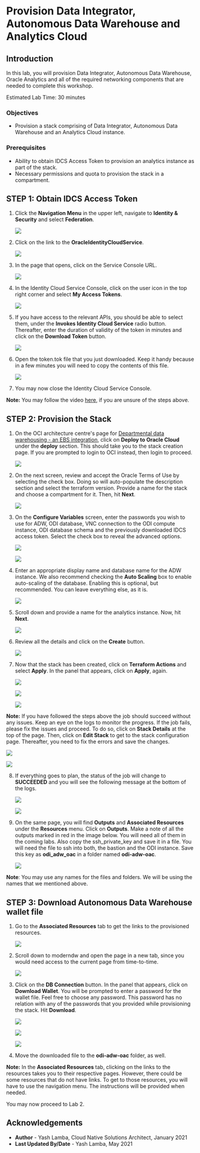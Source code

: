 # Provision Data Integrator, Autonomous Data Warehouse and Analytics Cloud

## Introduction

In this lab, you will provision Data Integrator, Autonomous Data Warehouse, Oracle Analytics and all of the required networking components that are needed to complete this workshop.

Estimated Lab Time: 30 minutes

### Objectives

- Provision a stack comprising of Data Integrator, Autonomous Data Warehouse and an Analytics Cloud instance.

### Prerequisites

- Ability to obtain IDCS Access Token to provision an analytics instance as part of the stack.
- Necessary permissions and quota to provision the stack in a compartment.

## **STEP 1:** Obtain IDCS Access Token

1. Click the **Navigation Menu** in the upper left, navigate to **Identity & Security** and select **Federation**.

	![](https://raw.githubusercontent.com/oracle/learning-library/master/common/images/console/id-federation.png " ")	

3. Click on the link to the **OracleIdentityCloudService**.

    ![](./images/1.3.png " ")

4. In the page that opens, click on the Service Console URL.

    ![](./images/1.4.png " ")

5. In the Identity Cloud Service Console, click on the user icon in the top right corner and select **My Access Tokens**.

    ![](./images/1.5.png " ")

6. If you have access to the relevant APIs, you should be able to select them, under the **Invokes Identity Cloud Service** radio button. Thereafter, enter the duration of validity of the token in minutes and click on the **Download Token** button.

    ![](./images/1.6.png " ")

7. Open the token.tok file that you just downloaded. Keep it handy because in a few minutes you will need to copy the contents of this file.

    ![](./images/1.7.png " ")

8. You may now close the Identity Cloud Service Console.

**Note:** You may follow the video [here](https://objectstorage.us-ashburn-1.oraclecloud.com/p/OVQA-GCUjlO9VwEdWqHSre02rNj4K6wZ3VsacpzsXNg/n/oradbclouducm/b/bucket-20200907-1650/o/mdw%20-%20idcs.mp4), if you are unsure of the steps above.

## **STEP 2:** Provision the Stack

1. On the OCI architecture centre's page for [Departmental data warehousing - an EBS integration](https://docs.oracle.com/en/solutions/oci-ebs-analysis/index.html#GUID-A8644D8A-54F2-4015-90F1-7727C68E40CD), click on **Deploy to Oracle Cloud** under the **deploy** section. This should take you to the stack creation page. If you are prompted to login to OCI instead, then login to proceed.

    ![](./images/1.13.png " ")

2. On the next screen, review and accept the Oracle Terms of Use by selecting the check box. Doing so will auto-populate the description section and select the terraform version. Provide a name for the stack and choose a compartment for it. Then, hit **Next**.

    ![](./images/1.17.png " ")

3. On the **Configure Variables** screen, enter the passwords you wish to use for ADW, ODI database, VNC connection to the ODI compute instance, ODI database schema and the previously downloaded IDCS access token. Select the check box to reveal the advanced options.

    ![](./images/1.18.png " ")

    ![](./images/1.19.png " ")

4. Enter an appropriate display name and database name for the ADW instance. We also recommend checking the **Auto Scaling** box to enable auto-scaling of the database. Enabling this is optional, but recommended. You can leave everything else, as it is.

    ![](./images/1.20.png " ")
    
5. Scroll down and provide a name for the analytics instance. Now, hit **Next**.

    ![](./images/1.21.png " ")

6. Review all the details and click on the **Create** button.

    ![](./images/1.22.png " ")
    
7. Now that the stack has been created, click on **Terraform Actions** and select **Apply**. In the panel that appears, click on **Apply**, again.

    ![](./images/1.23.png " ")
    
    ![](./images/1.24.png " ")
    
    ![](./images/1.25.png " ")

**Note:**  If you have followed the steps above the job should succeed without any issues. Keep an eye on the logs to monitor the progress. If the job fails, please fix the issues and proceed. To do so, click on **Stack Details** at the top of the page. Then, click on **Edit Stack** to get to the stack configuration page. Thereafter, you need to fix the errors and save the changes.

![](./images/1.26.png " ")
    
![](./images/1.27.png " ")

8. If everything goes to plan, the status of the job will change to **SUCCEEDED** and you will see the following message at the bottom of the logs.

    ![](./images/1.28.png " ")
    
    ![](./images/1.29.png " ")

9. On the same page, you will find **Outputs** and **Associated Resources** under the **Resources** menu. Click on **Outputs**. Make a note of all the outputs marked in red in the image below. You will need all of them in the coming labs. Also copy the ssh\_private\_key and save it in a file. You will need the file to ssh into both, the bastion and the ODI instance. Save this key as **odi\_adw\_oac** in a folder named **odi-adw-oac**.

    ![](./images/1.30.png " ")
    
**Note**: You may use any names for the files and folders. We will be using the names that we mentioned above.

## **STEP 3:** Download Autonomous Data Warehouse wallet file

1. Go to the **Associated Resources** tab to get the links to the provisioned resources.

    ![](./images/1.31.png " ")

2. Scroll down to moderndw and open the page in a new tab, since you would need access to the current page from time-to-time.

    ![](./images/1.32.png " ")
  
3. Click on the **DB Connection** button. In the panel that appears, click on **Download Wallet**. You will be prompted to enter a password for the wallet file. Feel free to choose any password. This password has no relation with any of the passwords that you provided while provisioning the stack. Hit **Download**.

    ![](./images/1.33.png " ")
    
    ![](./images/1.34.png " ")
    
    ![](./images/1.35.png " ")

4. Move the downloaded file to the **odi-adw-oac** folder, as well.

**Note:** In the **Associated Resources** tab, clicking on the links to the resources takes you to their respective pages. However, there could be some resources that do not have links. To get to those resources, you will have to use the navigation menu. The instructions will be provided when needed. 

You may now proceed to Lab 2.

## Acknowledgements
- **Author** - Yash Lamba, Cloud Native Solutions Architect, January 2021
- **Last Updated By/Date** - Yash Lamba, May 2021
